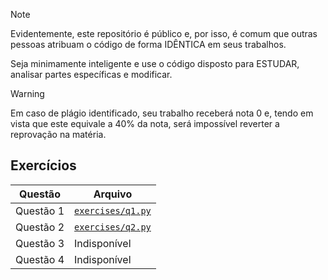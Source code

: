> [!NOTE]
> Evidentemente, este repositório é público e, por isso, é comum que outras pessoas atribuam o código de forma IDÊNTICA em seus trabalhos.
> 
> Seja minimamente inteligente e use o código disposto para ESTUDAR, analisar partes específicas e modificar.

> [!WARNING]
> Em caso de plágio identificado, seu trabalho receberá nota 0 e, tendo em vista que este equivale a 40% da nota, será impossível reverter a reprovação na matéria.

## Exercícios

| Questão   | Arquivo                                                                            |
|-----------|------------------------------------------------------------------------------------|
| Questão 1 | [`exercises/q1.py`](https://github.com/avila-r/homework/blob/main/exercises/q1.py) |
| Questão 2 | [`exercises/q2.py`](https://github.com/avila-r/homework/blob/main/exercises/q2.py) |
| Questão 3 | Indisponível                                                                       |
| Questão 4 | Indisponível                                                                       | 